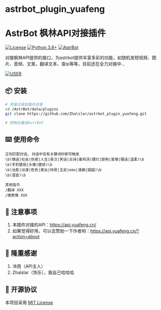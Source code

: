 # astrbot_plugin_yuafeng
# AstrBot 枫林API对接插件

[![License](https://img.shields.io/badge/License-MIT-green.svg)](https://opensource.org/licenses/MIT)
[![Python 3.8+](https://img.shields.io/badge/Python-3.8%2B-blue.svg)](https://www.python.org/)
[![AstrBot](https://img.shields.io/badge/AstrBot-3.4%2B-orange.svg)](https://github.com/Soulter/AstrBot)

对接枫林API提供的接口，为astrbot提供丰富多彩的功能，如随机发短视频、图片、音频、文案，翻译文本、查ip等等，目前还在全力对接中...

[![USER](https://img.shields.io/badge/user-Meguminlove-blue)](https://github.com/Meguminlove)



## 📦 安装

```bash
# 克隆仓库到插件目录
cd /AstrBot/data/plugins
git clone https://github.com/Zhalslar/astrbot_plugin_yuafeng.git

# 控制台重启AstrBot
```

## ⌨️ 使用命令

```plaintext
正则匹配对话, 对话中含有关键词时即可触发
\b(情话|社会|伤感|人生|英汉|笑话|古诗|毒鸡汤|摆烂|舔狗|爱情|骚话|温柔)\b
\b(手机壁纸|头像|壁纸)\b
\b(治愈|动漫|色色|美女|帅哥|玉足|emo|漫画|姐姐)\b
\b(语音)\b

```
```plaintext
其他指令
/翻译 XXX
/搜表情 XXX

```
## 📌 注意事项
1. 本插件对接的API：https://api.yuafeng.cn/
2. 如果觉得好用，可以去赞助一下作者哟：https://api.yuafeng.cn/?action=about


## 🤝 隆重感谢
1. 冷雨（API主人）
2. Zhalslar（饰乐），我自己哈哈哈


## 📜 开源协议
本项目采用 [MIT License](LICENSE)
